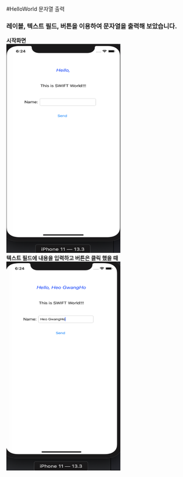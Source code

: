 #HelloWorld 문자열 출력  
### 레이블, 텍스트 필드, 버튼을 이용하여 문자열을 출력해 보았습니다.  


**시작화면**      
<img src="/img/1.png" width="300" height="550">      
**텍스트 필드에 내용을 입력하고 버튼은 클릭 했을 때**      
<img src="/img/2.png" width="300" height="550">
